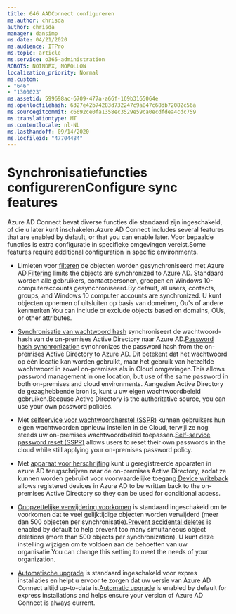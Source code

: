 ```yaml
---
title: 646 AADConnect configureren
ms.author: chrisda
author: chrisda
manager: dansimp
ms.date: 04/21/2020
ms.audience: ITPro
ms.topic: article
ms.service: o365-administration
ROBOTS: NOINDEX, NOFOLLOW
localization_priority: Normal
ms.custom:
- "646"
- "1300023"
ms.assetid: 599698ac-6709-477a-a66f-169b3165064e
ms.openlocfilehash: 6327e42b74283d732247c9a847c68db72082c56a
ms.sourcegitcommit: c6692ce0fa1358ec3529e59ca0ecdfdea4cdc759
ms.translationtype: MT
ms.contentlocale: nl-NL
ms.lasthandoff: 09/14/2020
ms.locfileid: "47704484"
---
```

# <a name="configure-sync-features"></a><span data-ttu-id="b4fbe-102">Synchronisatiefuncties configureren</span><span class="sxs-lookup"><span data-stu-id="b4fbe-102">Configure sync features</span></span>

<span data-ttu-id="b4fbe-103">Azure AD Connect bevat diverse functies die standaard zijn ingeschakeld, of die u later kunt inschakelen.</span><span class="sxs-lookup"><span data-stu-id="b4fbe-103">Azure AD Connect includes several features that are enabled by default, or that you can enable later.</span></span> <span data-ttu-id="b4fbe-104">Voor bepaalde functies is extra configuratie in specifieke omgevingen vereist.</span><span class="sxs-lookup"><span data-stu-id="b4fbe-104">Some features require additional configuration in specific environments.</span></span>

- <span data-ttu-id="b4fbe-105">Limieten voor [filteren](https://docs.microsoft.com/azure/active-directory/connect/active-directory-aadconnectsync-configure-filtering) de objecten worden gesynchroniseerd met Azure AD.</span><span class="sxs-lookup"><span data-stu-id="b4fbe-105">[Filtering](https://docs.microsoft.com/azure/active-directory/connect/active-directory-aadconnectsync-configure-filtering) limits the objects are synchronized to Azure AD.</span></span> <span data-ttu-id="b4fbe-106">Standaard worden alle gebruikers, contactpersonen, groepen en Windows 10-computeraccounts gesynchroniseerd.</span><span class="sxs-lookup"><span data-stu-id="b4fbe-106">By default, all users, contacts, groups, and Windows 10 computer accounts are synchronized.</span></span> <span data-ttu-id="b4fbe-107">U kunt objecten opnemen of uitsluiten op basis van domeinen, Ou's of andere kenmerken.</span><span class="sxs-lookup"><span data-stu-id="b4fbe-107">You can include or exclude objects based on domains, OUs, or other attributes.</span></span>

- <span data-ttu-id="b4fbe-108">[Synchronisatie van wachtwoord hash](https://docs.microsoft.com/azure/active-directory/connect/active-directory-aadconnectsync-implement-password-hash-synchronization) synchroniseert de wachtwoord-hash van de on-premises Active Directory naar Azure AD.</span><span class="sxs-lookup"><span data-stu-id="b4fbe-108">[Password hash synchronization](https://docs.microsoft.com/azure/active-directory/connect/active-directory-aadconnectsync-implement-password-hash-synchronization) synchronizes the password hash from the on-premises Active Directory to Azure AD.</span></span> <span data-ttu-id="b4fbe-109">Dit betekent dat het wachtwoord op één locatie kan worden gebruikt, maar het gebruik van hetzelfde wachtwoord in zowel on-premises als in Cloud omgevingen.</span><span class="sxs-lookup"><span data-stu-id="b4fbe-109">This allows password management in one location, but use of the same password in both on-premises and cloud environments.</span></span> <span data-ttu-id="b4fbe-110">Aangezien Active Directory de gezaghebbende bron is, kunt u uw eigen wachtwoordbeleid gebruiken.</span><span class="sxs-lookup"><span data-stu-id="b4fbe-110">Because Active Directory is the authoritative source, you can use your own password policies.</span></span>

- <span data-ttu-id="b4fbe-111">Met [selfservice voor wachtwoordherstel (SSPR)](https://docs.microsoft.com/azure/active-directory/authentication/quickstart-sspr) kunnen gebruikers hun eigen wachtwoorden opnieuw instellen in de Cloud, terwijl ze nog steeds uw on-premises wachtwoordbeleid toepassen.</span><span class="sxs-lookup"><span data-stu-id="b4fbe-111">[Self-service password reset (SSPR)](https://docs.microsoft.com/azure/active-directory/authentication/quickstart-sspr) allows users to reset their own passwords in the cloud while still applying your on-premises password policy.</span></span>

- <span data-ttu-id="b4fbe-112">Met [apparaat voor herschrijfing](https://docs.microsoft.com/azure/active-directory/connect/active-directory-aadconnect-feature-device-writeback) kunt u geregistreerde apparaten in azure AD terugschrijven naar de on-premises Active Directory, zodat ze kunnen worden gebruikt voor voorwaardelijke toegang.</span><span class="sxs-lookup"><span data-stu-id="b4fbe-112">[Device writeback](https://docs.microsoft.com/azure/active-directory/connect/active-directory-aadconnect-feature-device-writeback) allows registered devices in Azure AD to be written back to the on-premises Active Directory so they can be used for conditional access.</span></span>

- <span data-ttu-id="b4fbe-113">[Onopzettelijke verwijdering voorkomen](https://docs.microsoft.com/azure/active-directory/connect/active-directory-aadconnectsync-feature-prevent-accidental-deletes) is standaard ingeschakeld om te voorkomen dat te veel gelijktijdige objecten worden verwijderd (meer dan 500 objecten per synchronisatie).</span><span class="sxs-lookup"><span data-stu-id="b4fbe-113">[Prevent accidental deletes](https://docs.microsoft.com/azure/active-directory/connect/active-directory-aadconnectsync-feature-prevent-accidental-deletes) is enabled by default to help prevent too many simultaneous object deletions (more than 500 objects per synchronization).</span></span> <span data-ttu-id="b4fbe-114">U kunt deze instelling wijzigen om te voldoen aan de behoeften van uw organisatie.</span><span class="sxs-lookup"><span data-stu-id="b4fbe-114">You can change this setting to meet the needs of your organization.</span></span>

- <span data-ttu-id="b4fbe-115">[Automatische upgrade](https://docs.microsoft.com/azure/active-directory/connect/active-directory-aadconnect-feature-automatic-upgrade) is standaard ingeschakeld voor expres installaties en helpt u ervoor te zorgen dat uw versie van Azure AD Connect altijd up-to-date is.</span><span class="sxs-lookup"><span data-stu-id="b4fbe-115">[Automatic upgrade](https://docs.microsoft.com/azure/active-directory/connect/active-directory-aadconnect-feature-automatic-upgrade) is enabled by default for express installations and helps ensure your version of Azure AD Connect is always current.</span></span>
